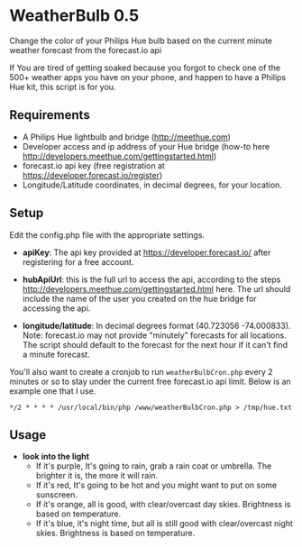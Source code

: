 WeatherBulb 0.5
===============
Change the color of your Philips Hue bulb based on the current minute weather forecast from the forecast.io api

If You are tired of getting soaked because you forgot to check one of the 500+ weather apps you have on your phone, and happen to have a Philips Hue kit, this script is for you.


Requirements
-------------------------
* A Philips Hue lightbulb and bridge (http://meethue.com)
* Developer access and ip address of your Hue bridge (how-to here http://developers.meethue.com/gettingstarted.html)
* forecast.io api key (free registration at https://developer.forecast.io/register)
* Longitude/Latitude coordinates, in decimal degrees, for your location. 

Setup
-------------------------
Edit the config.php file with the appropriate settings.

  * **apiKey**: The api key provided at https://developer.forecast.io/  after registering for a free account.

  * **hubApiUrl**: this is the full url to access the api, according to the steps http://developers.meethue.com/gettingstarted.html here. The url should include the name of the user you created on the hue bridge for accessing the api.

  * **longitude/latitude**: In decimal degrees format (40.723056 -74.000833). Note: forecast.io may not provide "minutely" forecasts for all locations. The script should default to the forecast for the next hour if it can't find a minute forecast.

You'll also want to create a cronjob to run `weatherBulbCron.php` every 2 minutes or so to stay under the current free forecast.io api limit.
  Below is an example one that I use.

`*/2 * * * * /usr/local/bin/php /www/weatherBulbCron.php > /tmp/hue.txt`


Usage
-------------------------
* **look into the light**
  * If it's purple, It's going to rain, grab a rain coat or umbrella. The brighter it is, the more it will rain.
  * If it's red, It's going to be hot and you might want to put on some sunscreen.
  * If it's orange, all is good, with clear/overcast day skies. Brightness is based on temperature. 
  * If it's blue, it's night time, but all is still good with clear/overcast night skies. Brightness is based on temperature.





